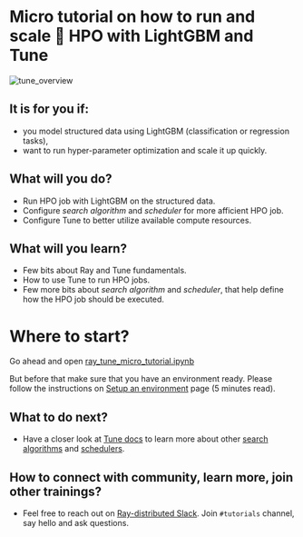 # Micro tutorial on how to run and scale :rocket: HPO with LightGBM and Tune

![tune_overview](https://docs.ray.io/en/latest/_images/tune_overview.png)

## It is for you if:
* you model structured data using LightGBM (classification or regression tasks),
* want to run hyper-parameter optimization and scale it up quickly.

## What will you do?
* Run HPO job with LightGBM on the structured data.
* Configure _search algorithm_ and _scheduler_ for more afficient HPO job.
* Configure Tune to better utilize available compute resources.

## What will you learn?
* Few bits about Ray and Tune fundamentals.
* How to use Tune to run HPO jobs.
* Few more bits about _search algorithm_ and _scheduler_, that help define how the HPO job should be executed.

# Where to start?
Go ahead and open [ray_tune_micro_tutorial.ipynb](ray_tune_micro_tutorial.ipynb)

But before that make sure that you have an environment ready. Please follow the instructions on [Setup an environment](environment_setup.md) page (5 minutes read).

## What to do next?
* Have a closer look at [Tune docs](https://docs.ray.io/en/latest/tune/index.html) to learn more about other [search algorithms]() and [schedulers]().

## How to connect with community, learn more, join other trainings?
* Feel free to reach out on [Ray-distributed Slack](https://ray-distributed.slack.com/archives/C011ML23W5B). Join `#tutorials` channel, say hello and ask questions.
